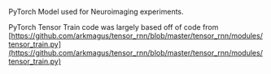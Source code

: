 PyTorch Model used for Neuroimaging experiments.

PyTorch Tensor Train code was largely based off of code from
[https://github.com/arkmagus/tensor_rnn/blob/master/tensor_rnn/modules/tensor_train.py](https://github.com/arkmagus/tensor_rnn/blob/master/tensor_rnn/modules/tensor_train.py)
